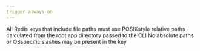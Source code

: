 ```yaml
---
trigger always_on
---
```


All Redis keys that include file paths must use POSIXstyle relative paths calculated from the root app directory passed to the CLI No absolute paths or OSspecific slashes may be present in the key
